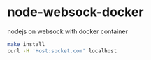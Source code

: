 # node-websock-docker
nodejs on websock with docker container
```bash
make install
curl -H 'Host:socket.com' localhost
```
